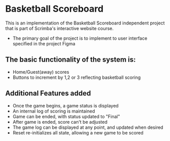# Basketball Scoreboard
This is an implementation of the Basketball Scoreboard independent project that is part of Scrimba's interactive website course.

- The primary goal of the project is to implement to user interface specified in the project Figma

## The basic functionality of the system is:

- Home/Guest(away) scores
- Buttons to increment by 1,2 or 3 reflecting basketball scoring

## Additional Features added

- Once the game begins, a game status is displayed
- An internal log of scoring is maintained
- Game can be ended, with status updated to "Final"
- After game is ended, score can't be adjusted
- The game log can be displayed at any point, and updated when desired
- Reset re-initializes all state, allowing a new game to be scored
